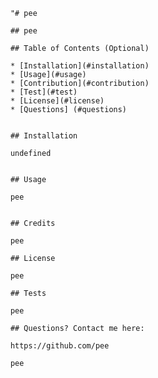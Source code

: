 
        "# pee

        ## pee

        ## Table of Contents (Optional)

        * [Installation](#installation)
        * [Usage](#usage)
        * [Contribution](#contribution)
        * [Test](#test)
        * [License](#license)
        * [Questions] (#questions)


        ## Installation

        undefined 


        ## Usage 

        pee


        ## Credits

        pee

        ## License

        pee

        ## Tests

        pee

        ## Questions? Contact me here:

        https://github.com/pee

        pee
        